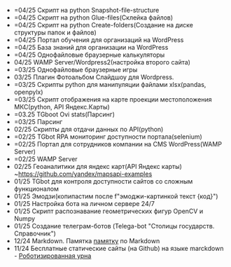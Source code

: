 + =04/25 Скрипт на python Snapshot-file-structure
+ =04/25 Скрипт на python Glue-files(Склейка файлов)
+ =04/25 Скрипт на python Create-folders(Создание на диске структуры папок и файлов)
+ =04/25 Портал обучения для организаций на WordPress
+ =04/25 База знаний для организации на WordPress 
+ =04/25 Однофайловые браузерные калькуляторы
+ 04/25 WAMP Server/Wordpress2(настройка второго сайта)
+ =03/25 Однофайловые браузерные игры
+ 03/25 Плагин Фотоальбом Слайдшоу для Wordpress.
+ =03/25 Скрипты python для манипуляции файлами xlsx(pandas, openpylx)
+ =03/25 Скрипт отображения на карте проекции местоположения МКС(python, API Яндекс.Карты)
+ =03.25 TGboot Ovi stats(Парсинг)
+ =03/25 Парсинг
+ 02/25 Скрипты для отдачи данных по API(python)
+ =02/25 TGbot RPA мониторинг доступности портала(selenium)
+ =02/25 Портал для сотрудников компании на CMS WordPress(WAMP Server)
+ =02/25 WAMP Server
+ 02/25 Геоаналитики для яндекс карт(API Яндекс карты) ~https://github.com/yandex/mapsapi-examples
+ 01/25 TGbot для контроля доступности сайтов со сложным функционалом 
+ 01/25 Эмодзи(копипастим после f"эмоджи-картинкой текст {код}")  
+ 01/25 Настройка бота на личном сервере 24/7
+ 01/25 Скрипт распознавание геометрических фигур OpenCV и Numpy
+ 01/25 Создание телеграм-ботов (Telega-bot "Столицы государств. Справочник")
+ 12/24 Markdown. Памятка [памятку](https://leorodx.github.io/Markdown/) по Markdown
+ 11/24 Бесплатные статические сайты (на Github) на языке marckdown - [Роботизированная урна](https://leorodx.github.io/RoboUrn)
